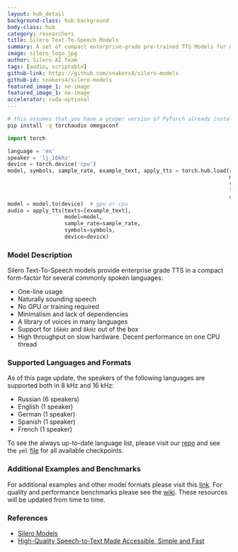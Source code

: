 ```yaml
---
layout: hub_detail
background-class: hub-background
body-class: hub
category: researchers
title: Silero Text-To-Speech Models
summary: A set of compact enterprise-grade pre-trained TTS Models for multiple languages
image: silero_logo.jpg
author: Silero AI Team
tags: [audio, scriptable]
github-link: https://github.com/snakers4/silero-models
github-id: snakers4/silero-models
featured_image_1: no-image
featured_image_1: no-image
accelerator: cuda-optional
---
```


```bash
# this assumes that you have a proper version of PyTorch already installed
pip install -q torchaudio omegaconf
```

```python
import torch

language = 'en'
speaker = 'lj_16khz'
device = torch.device('cpu')
model, symbols, sample_rate, example_text, apply_tts = torch.hub.load(repo_or_dir='snakers4/silero-models',
                                                                      model='silero_tts',
                                                                      trust_repo=True,
                                                                      language=language,
                                                                      speaker=speaker)
model = model.to(device)  # gpu or cpu
audio = apply_tts(texts=[example_text],
                  model=model,
                  sample_rate=sample_rate,
                  symbols=symbols,
                  device=device)
```

### Model Description

Silero Text-To-Speech models provide enterprise grade TTS in a compact form-factor for several commonly spoken languages:

- One-line usage
- Naturally sounding speech
- No GPU or training required
- Minimalism and lack of dependencies
- A library of voices in many languages
- Support for `16kHz` and `8kHz` out of the box
- High throughput on slow hardware. Decent performance on one CPU thread

### Supported Languages and Formats

As of this page update, the speakers of the following languages are supported both in 8 kHz and 16 kHz:

- Russian (6 speakers)
- English (1 speaker)
- German (1 speaker)
- Spanish (1 speaker)
- French (1 speaker)

To see the always up-to-date language list, please visit our [repo](https://github.com/snakers4/silero-models) and see the `yml` [file](https://github.com/snakers4/silero-models/blob/master/models.yml) for all available checkpoints.

### Additional Examples and Benchmarks

For additional examples and other model formats please visit this [link](https://github.com/snakers4/silero-models). For quality and performance benchmarks please see the [wiki](https://github.com/snakers4/silero-models/wiki). These resources will be updated from time to time.

### References

- [Silero Models](https://github.com/snakers4/silero-models)
- [High-Quality Speech-to-Text Made Accessible, Simple and Fast](https://habr.com/ru/post/549482/)
